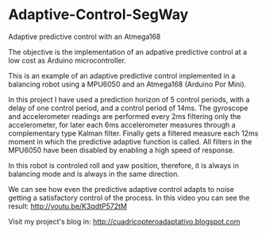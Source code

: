 Adaptive-Control-SegWay
========================

Adaptive predictive control with an Atmega168

The objective is the implementation of an adpative predictive control at a low cost as Arduino microcontroller.

This is an example of an adaptive predictive control implemented in a balancing robot using a MPU6050 and an Atmega168 (Arduino Por Mini).

In this project I have used a prediction horizon of 5 control periods, with a delay of one control period, and a control period of 14ms. The gyroscope and accelerometer readings are performed every 2ms filtering only the accelerometer, for later each 6ms accelerometer measures through a complementary type Kalman filter. Finally gets a filtered measure each 12ms moment in which the predictive adaptive function is called. All filters in the MPU6050 have been disabled by enabling a high speed of response.

In this robot is controled roll and yaw position, therefore, it is always in balancing mode and is always in the same direction.

We can see how even the predictive adaptive control adapts to noise getting a satisfactory control of the process. In this video you can see the result: http://youtu.be/K3qdtP572tM

Visit my project's blog in: http://cuadricopteroadaptativo.blogspot.com
